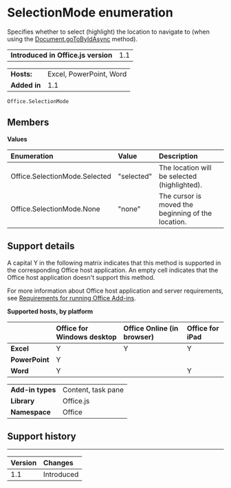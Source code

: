 
# SelectionMode enumeration
Specifies whether to select (highlight) the location to navigate to (when using the [Document.goToByIdAsync](../../reference/shared/document.gotobyidasync.md) method).

|||
|:-----|:-----|
|**Introduced in Office.js version**|1.1|

|||
|:-----|:-----|
|**Hosts:**|Excel, PowerPoint, Word|
|**Added in**|1.1|



```
Office.SelectionMode
```


## Members


**Values**


|**Enumeration**|**Value**|**Description**|
|:-----|:-----|:-----|
|Office.SelectionMode.Selected|"selected"|The location will be selected (highlighted).|
|Office.SelectionMode.None|"none"|The cursor is moved the beginning of the location.|

## Support details


A capital Y in the following matrix indicates that this method is supported in the corresponding Office host application. An empty cell indicates that the Office host application doesn't support this method.

For more information about Office host application and server requirements, see [Requirements for running Office Add-ins](../../docs/overview/requirements-for-running-office-add-ins.md).


**Supported hosts, by platform**


||**Office for Windows desktop**|**Office Online (in browser)**|**Office for iPad**|
|:-----|:-----|:-----|:-----|
|**Excel**|Y|Y|Y|
|**PowerPoint**|Y|||
|**Word**|Y||Y|

|||
|:-----|:-----|
|**Add-in types**|Content, task pane|
|**Library**|Office.js|
|**Namespace**|Office|

## Support history



****


|**Version**|**Changes**|
|:-----|:-----|
|1.1|Introduced|
